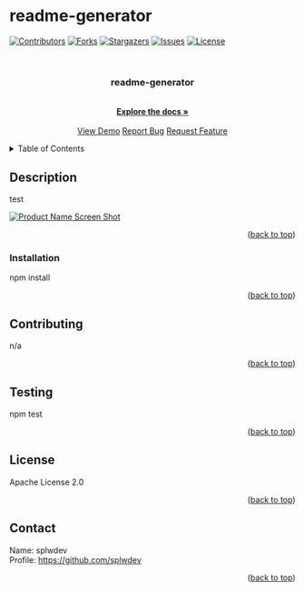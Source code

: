 # readme-generator

  <a name="readme-top"></a>

  [![Contributors][contributors-shield]][contributors-url]
  [![Forks][forks-shield]][forks-url]
  [![Stargazers][stars-shield]][stars-url]
  [![Issues][issues-shield]][issues-url]
  [![License][license-shield]][license-url]
  
  <!-- PROJECT LOGO -->
  <br />
  <div align="center">
    <h3 align="center">readme-generator</h3>
    <p align="center">
      <br />
      <a href="https://github.com/splwdev/readme-generator"><strong>Explore the docs »</strong></a>
      <br />
      <br />
      <a href="https://github.com/splwdev/readme-generator">View Demo</a>
      <a href="https://github.com/splwdev/readme-generator/issues">Report Bug</a>
      <a href="https://github.com/splwdev/readme-generator/issues">Request Feature</a>
    </p>
  </div>

  <!-- TABLE OF CONTENTS -->
  <details>
    <summary>Table of Contents</summary>
    <ol>
      <li>
        <a href="#description">Project Description</a>
      </li>
      <li>
        <a href="#installation">Installation</a>
      </li>
      <li><a href="#contributing">Contributing</a></li>
      <li><a href="#testing">Test Instructions</a></li>
      <li><a href="#license">License</a></li>
      <li><a href="#contact">Contact</a></li>
    </ol>
  </details>



  <!-- ABOUT THE PROJECT -->
  ## Description

  test

  [![Product Name Screen Shot][product-screenshot]](https://example.com)

  <p align="right">(<a href="#readme-top">back to top</a>)</p>


  <!-- INSTALLATION -->
  ### Installation

  npm install
    

  <p align="right">(<a href="#readme-top">back to top</a>)</p>


  <!-- CONTRIBUTION GUIDELINES -->
  ## Contributing
  n/a
  

  <p align="right">(<a href="#readme-top">back to top</a>)</p>

  <!-- TESTING INSTRUCTIONS -->
  ## Testing
  npm test

  <p align="right">(<a href="#readme-top">back to top</a>)</p>

  <!-- LICENSE -->
  ## License
  Apache License 2.0

  <p align="right">(<a href="#readme-top">back to top</a>)</p>



  <!-- CONTACT -->
  ## Contact
  Name: splwdev <br>
  Profile: <a href="https://github.com/splwdev">https://github.com/splwdev</a>

  <p align="right">(<a href="#readme-top">back to top</a>)</p>

  [contributors-shield]: https://img.shields.io/github/contributors/splwdev/readme-generator.svg?style=for-the-badge
  [contributors-url]: https://github.com/splwdev/readme-generator/graphs/contributors
  [forks-shield]: https://img.shields.io/github/forks/splwdev/readme-generator.svg?style=for-the-badge
  [forks-url]: https://github.com/splwdev/readme-generator/network/members
  [stars-shield]: https://img.shields.io/github/stars/splwdev/readme-generator.svg?style=for-the-badge
  [stars-url]: https://github.com/splwdev/readme-generator/stargazers
  [issues-shield]: https://img.shields.io/github/issues/splwdev/readme-generator.svg?style=for-the-badge
  [issues-url]: https://github.com/splwdev/readme-generator/issues
  [license-shield]: https://img.shields.io/github/license/splwdev/readme-generator.svg?style=for-the-badge
  [license-url]: https://github.com/splwdev/readme-generator/blob/master/LICENSE.txt
  [linkedin-shield]: https://img.shields.io/badge/-LinkedIn-black.svg?style=for-the-badge&logo=linkedin&colorB=555
  [linkedin-url]: https://linkedin.com/in/linkedin_username
  [product-screenshot]: images/screenshot.png
  [Next.js]: https://img.shields.io/badge/next.js-000000?style=for-the-badge&logo=nextdotjs&logoColor=white
  [Next-url]: https://nextjs.org/
  [React.js]: https://img.shields.io/badge/React-20232A?style=for-the-badge&logo=react&logoColor=61DAFB
  [React-url]: https://reactjs.org/
  [Vue.js]: https://img.shields.io/badge/Vue.js-35495E?style=for-the-badge&logo=vuedotjs&logoColor=4FC08D
  [Vue-url]: https://vuejs.org/
  [Angular.io]: https://img.shields.io/badge/Angular-DD0031?style=for-the-badge&logo=angular&logoColor=white
  [Angular-url]: https://angular.io/
  [Svelte.dev]: https://img.shields.io/badge/Svelte-4A4A55?style=for-the-badge&logo=svelte&logoColor=FF3E00
  [Svelte-url]: https://svelte.dev/
  [Laravel.com]: https://img.shields.io/badge/Laravel-FF2D20?style=for-the-badge&logo=laravel&logoColor=white
  [Laravel-url]: https://laravel.com
  [Bootstrap.com]: https://img.shields.io/badge/Bootstrap-563D7C?style=for-the-badge&logo=bootstrap&logoColor=white
  [Bootstrap-url]: https://getbootstrap.com
  [JQuery.com]: https://img.shields.io/badge/jQuery-0769AD?style=for-the-badge&logo=jquery&logoColor=white
  [JQuery-url]: https://jquery.com 
 
